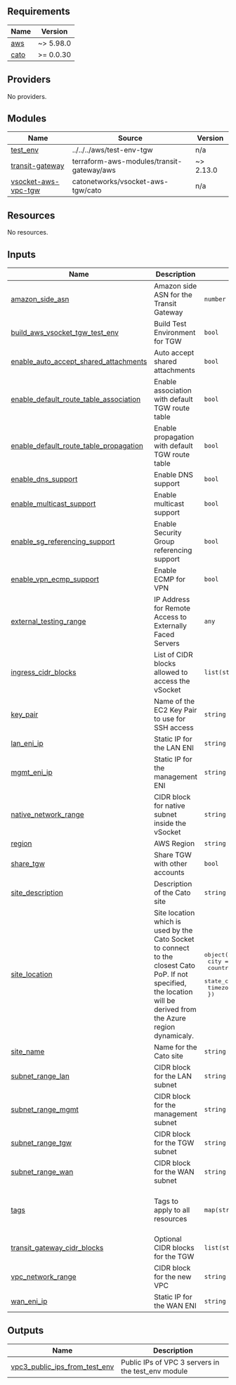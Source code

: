 <!-- BEGIN_TF_DOCS -->
## Requirements

| Name | Version |
|------|---------|
| <a name="requirement_aws"></a> [aws](#requirement\_aws) | ~> 5.98.0 |
| <a name="requirement_cato"></a> [cato](#requirement\_cato) | >= 0.0.30 |

## Providers

No providers.

## Modules

| Name | Source | Version |
|------|--------|---------|
| <a name="module_test_env"></a> [test\_env](#module\_test\_env) | ../../../aws/test-env-tgw | n/a |
| <a name="module_transit-gateway"></a> [transit-gateway](#module\_transit-gateway) | terraform-aws-modules/transit-gateway/aws | ~> 2.13.0 |
| <a name="module_vsocket-aws-vpc-tgw"></a> [vsocket-aws-vpc-tgw](#module\_vsocket-aws-vpc-tgw) | catonetworks/vsocket-aws-tgw/cato | n/a |

## Resources

No resources.

## Inputs

| Name | Description | Type | Default | Required |
|------|-------------|------|---------|:--------:|
| <a name="input_amazon_side_asn"></a> [amazon\_side\_asn](#input\_amazon\_side\_asn) | Amazon side ASN for the Transit Gateway | `number` | `null` | no |
| <a name="input_build_aws_vsocket_tgw_test_env"></a> [build\_aws\_vsocket\_tgw\_test\_env](#input\_build\_aws\_vsocket\_tgw\_test\_env) | Build Test Environment for TGW | `bool` | `false` | no |
| <a name="input_enable_auto_accept_shared_attachments"></a> [enable\_auto\_accept\_shared\_attachments](#input\_enable\_auto\_accept\_shared\_attachments) | Auto accept shared attachments | `bool` | `null` | no |
| <a name="input_enable_default_route_table_association"></a> [enable\_default\_route\_table\_association](#input\_enable\_default\_route\_table\_association) | Enable association with default TGW route table | `bool` | `null` | no |
| <a name="input_enable_default_route_table_propagation"></a> [enable\_default\_route\_table\_propagation](#input\_enable\_default\_route\_table\_propagation) | Enable propagation with default TGW route table | `bool` | `null` | no |
| <a name="input_enable_dns_support"></a> [enable\_dns\_support](#input\_enable\_dns\_support) | Enable DNS support | `bool` | `null` | no |
| <a name="input_enable_multicast_support"></a> [enable\_multicast\_support](#input\_enable\_multicast\_support) | Enable multicast support | `bool` | `null` | no |
| <a name="input_enable_sg_referencing_support"></a> [enable\_sg\_referencing\_support](#input\_enable\_sg\_referencing\_support) | Enable Security Group referencing support | `bool` | `null` | no |
| <a name="input_enable_vpn_ecmp_support"></a> [enable\_vpn\_ecmp\_support](#input\_enable\_vpn\_ecmp\_support) | Enable ECMP for VPN | `bool` | `null` | no |
| <a name="input_external_testing_range"></a> [external\_testing\_range](#input\_external\_testing\_range) | IP Address for Remote Access to Externally Faced Servers | `any` | `null` | no |
| <a name="input_ingress_cidr_blocks"></a> [ingress\_cidr\_blocks](#input\_ingress\_cidr\_blocks) | List of CIDR blocks allowed to access the vSocket | `list(string)` | <pre>[<br/>  "0.0.0.0/0"<br/>]</pre> | no |
| <a name="input_key_pair"></a> [key\_pair](#input\_key\_pair) | Name of the EC2 Key Pair to use for SSH access | `string` | n/a | yes |
| <a name="input_lan_eni_ip"></a> [lan\_eni\_ip](#input\_lan\_eni\_ip) | Static IP for the LAN ENI | `string` | `null` | no |
| <a name="input_mgmt_eni_ip"></a> [mgmt\_eni\_ip](#input\_mgmt\_eni\_ip) | Static IP for the management ENI | `string` | `null` | no |
| <a name="input_native_network_range"></a> [native\_network\_range](#input\_native\_network\_range) | CIDR block for native subnet inside the vSocket | `string` | `"10.5.0.0/16"` | no |
| <a name="input_region"></a> [region](#input\_region) | AWS Region | `string` | n/a | yes |
| <a name="input_share_tgw"></a> [share\_tgw](#input\_share\_tgw) | Share TGW with other accounts | `bool` | `null` | no |
| <a name="input_site_description"></a> [site\_description](#input\_site\_description) | Description of the Cato site | `string` | `"AWS Cato vSocket TGW Site"` | no |
| <a name="input_site_location"></a> [site\_location](#input\_site\_location) | Site location which is used by the Cato Socket to connect to the closest Cato PoP. If not specified, the location will be derived from the Azure region dynamicaly. | <pre>object({<br/>    city         = string<br/>    country_code = string<br/>    state_code   = string<br/>    timezone     = string<br/>  })</pre> | <pre>{<br/>  "city": null,<br/>  "country_code": null,<br/>  "state_code": null,<br/>  "timezone": null<br/>}</pre> | no |
| <a name="input_site_name"></a> [site\_name](#input\_site\_name) | Name for the Cato site | `string` | `"AWS-Cato-vSocket-TGW-Site"` | no |
| <a name="input_subnet_range_lan"></a> [subnet\_range\_lan](#input\_subnet\_range\_lan) | CIDR block for the LAN subnet | `string` | `null` | no |
| <a name="input_subnet_range_mgmt"></a> [subnet\_range\_mgmt](#input\_subnet\_range\_mgmt) | CIDR block for the management subnet | `string` | `null` | no |
| <a name="input_subnet_range_tgw"></a> [subnet\_range\_tgw](#input\_subnet\_range\_tgw) | CIDR block for the TGW subnet | `string` | `null` | no |
| <a name="input_subnet_range_wan"></a> [subnet\_range\_wan](#input\_subnet\_range\_wan) | CIDR block for the WAN subnet | `string` | `null` | no |
| <a name="input_tags"></a> [tags](#input\_tags) | Tags to apply to all resources | `map(string)` | <pre>{<br/>  "built_with": "terraform",<br/>  "cato_site_type": "AWS-Cato-vSocket-TGW-Site",<br/>  "git_repo": "https://github.com/catonetworks/terraform-example-usage"<br/>}</pre> | no |
| <a name="input_transit_gateway_cidr_blocks"></a> [transit\_gateway\_cidr\_blocks](#input\_transit\_gateway\_cidr\_blocks) | Optional CIDR blocks for the TGW | `list(string)` | `null` | no |
| <a name="input_vpc_network_range"></a> [vpc\_network\_range](#input\_vpc\_network\_range) | CIDR block for the new VPC | `string` | `"10.5.0.0/24"` | no |
| <a name="input_wan_eni_ip"></a> [wan\_eni\_ip](#input\_wan\_eni\_ip) | Static IP for the WAN ENI | `string` | `null` | no |

## Outputs

| Name | Description |
|------|-------------|
| <a name="output_vpc3_public_ips_from_test_env"></a> [vpc3\_public\_ips\_from\_test\_env](#output\_vpc3\_public\_ips\_from\_test\_env) | Public IPs of VPC 3 servers in the test\_env module |
<!-- END_TF_DOCS -->